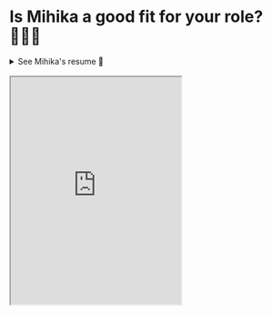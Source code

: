 # Is Mihika a good fit for your role? 💁‍♀️✨

<details>
<summary>See Mihika's resume 📄</summary>
<hr>
<iframe src="https://mihikas.com/pages/resume" title="Mihika's resume" height="400ch"></iframe>
</details>
<br>
<iframe src="https://curi.fly.dev/?name=Mihika&resume_url=https://mihikas.com/pages/resume.md" title="Mihika's a good fit?" height="400ch"></iframe>

